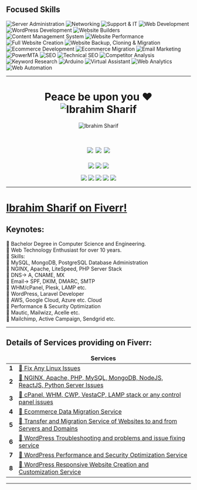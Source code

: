    
<!---##------------------------------------------  Focused Skills    ----------------------------------------------##--->
## Focused Skills
![Server Administration](https://img.shields.io/badge/-Server%20Administration-0a00b6?style=flat-square&logoColor=white&labelColor=00363a&logo=Angular+Universal)
![Networking](https://img.shields.io/badge/-Networking-dd2c00?style=flat-square&logoColor=white&labelColor=00363a&logo=fastlane)
![Support & IT](https://img.shields.io/badge/-Support%20and%20IT-0a00b6?style=flat-square&logoColor=white&labelColor=00363a&logo=Hackaday)
![Web Development](https://img.shields.io/badge/-Web%20Development-dd2c00?style=flat-square&logoColor=white&labelColor=00363a&logo=AirPlay+Video)
![WordPress Development](https://img.shields.io/badge/-WordPress%20Development-0a00b6?style=flat-square&logoColor=white&labelColor=00363a&logo=wordpress)
![Website Builders](https://img.shields.io/badge/-Website%20Builders-dd2c00?style=flat-square&logoColor=white&labelColor=00363a&logo=blueprint)
![Content Management System](https://img.shields.io/badge/-Content%20Management%20System-0a00b6?style=flat-square&logoColor=white&labelColor=00363a&logo=anchor)
![Website Performance](https://img.shields.io/badge/-Website%20Performance-dd2c00?style=flat-square&logoColor=white&labelColor=00363a&logo=Amazon+DynamoDB)
![Full Website Creation](https://img.shields.io/badge/-Full%20Website%20Creation-0a00b6?style=flat-square&logoColor=white&labelColor=00363a&logo=devdotto)
![Website Backup, Cloning & Migration](https://img.shields.io/badge/-Website%20Backup%20and%20Cloning%20and%20Migration-dd2c00?style=flat-square&logoColor=white&labelColor=00363a&logo=bookstack)
![Ecommerce Development](https://img.shields.io/badge/-Ecommerce%20Development-0a00b6?style=flat-square&logoColor=white&labelColor=00363a&logo=magento)
![Ecommerce Migration](https://img.shields.io/badge/-Ecommerce%20Migration-dd2c00?style=flat-square&logoColor=white&labelColor=00363a&logo=shopify)
![Email Marketing](https://img.shields.io/badge/-Email%20Marketing-0a00b6?style=flat-square&logoColor=white&labelColor=00363a&logo=minutemailer)
![PowerMTA](https://img.shields.io/badge/-PowerMTA%20Infrastructures-dd2c00?style=flat-square&logoColor=white&labelColor=00363a&logo=TryHackMe)
![SEO](https://img.shields.io/badge/-Search%20Engine%20Optimization-0a00b6?style=flat-square&logoColor=white&labelColor=00363a&logo=betfair)
![Technical SEO](https://img.shields.io/badge/-Technical%20SEO-dd2c00?style=flat-square&logoColor=white&labelColor=00363a&logo=exercism)
![Competitor Analysis](https://img.shields.io/badge/-Competitor%20Analysis-0a00b6?style=flat-square&logoColor=white&labelColor=00363a&logo=Counter-Strike)
![Keyword Research](https://img.shields.io/badge/-Keyword%20Research-dd2c00?style=flat-square&logoColor=white&labelColor=00363a&logo=wordpress)
![Arduino](https://img.shields.io/badge/-Arduino%20Projects-0a00b6?style=flat-square&logoColor=white&labelColor=00363a&logo=Arduino)
![Virtual Assistant](https://img.shields.io/badge/-Virtual%20Assistant-dd2c00?style=flat-square&logoColor=white&labelColor=00363a&logo=F-Droid)
![Web Analytics](https://img.shields.io/badge/-Web%20Analytics-0a00b6?style=flat-square&logoColor=white&labelColor=00363a&logo=Simple+Analytics)
![Web Automation](https://img.shields.io/badge/-Web%20Automation-dd2c00?style=flat-square&logoColor=white&labelColor=00363a&logo=amp)

<hr>
<!--  Todo: Rearrange the portfolio Images-->
<!---##------------------------------------------  Introduction    ----------------------------------------------##--->

<h1 align="center">Peace be upon you ❤<br/>
    <img src="https://komarev.com/ghpvc/?username=shuvoaftab&label=Times%20Noticed&color=263238&style=flat" alt="Ibrahim Sharif" />
</h1>
<p align="center">
<img src="https://github.com/shuvoaftab/shuvoaftab/blob/master/images/githubx300.jpg" alt="Ibrahim Sharif" />
</p>

<!---##------------------------------------------  Badge Links    ----------------------------------------------##--->
<h1 align="center"> 
<a href="https://www.upwork.com/freelancers/~01fa5280996d3915be/" target="_blank"><img src="https://img.shields.io/badge/-Upwork-14a800?style=for-the-badge&logoColor=white&labelColor=33691e&logo=upwork"/></a>
<a href="https://www.fiverr.com/shuvoaftab/" target="_blank"><img src="https://img.shields.io/badge/-Fiverr-1dbf73?style=for-the-badge&logoColor=white&labelColor=04914f&logo=fiverr"/></a> 
<a href="https://www.linkedin.com/in/ibrahimsharif/" target="_blank"><img src="https://img.shields.io/badge/-LinkedIN-0077B5?style=for-the-badge&logoColor=white&labelColor=283593&logo=Linkedin"/></a>
</h1>

<p align="center"> 
<a href="https://ibrahimsharif.com" target="_blank"><img src="https://img.shields.io/badge/-ibrahimsharif.com-3423A6?style=flat-square&logoColor=white&labelColor=6200ea&logo=Google-Chrome"/></a>
<a href="mailto:contact@ibrahimsharif.com" target="_blank"><img src="https://img.shields.io/badge/-contact@ibrahimsharif.com-D14836?style=flat-square&logoColor=white&labelColor=6200ea&logo=Gmail"/></a>
    <a href="#" target="_blank"><img src="https://img.shields.io/badge/-aftab.shuvo-00aff0?style=flat-square&logoColor=white&labelColor=6200ea&logo=skype"/></a>
</p>

<p align="center">
<a href="https://www.facebook.com/ibrahimsharifdevelops/"><img src="https://img.shields.io/badge/-Developer-3b5998?style=flat&logoColor=white&labelColor=311b92&logo=Facebook"/></a>
<a href="https://www.facebook.com/ibrahimsharifofficial/"><img src="https://img.shields.io/badge/-Travel%20Photographer-3b5998?style=flat&logoColor=white&labelColor=311b92&logo=Facebook"/></a>
<a href="https://www.instagram.com/ibrahim.ibn.alamgir"><img src="https://img.shields.io/badge/-ibrahim.ibn.alamgir-e1306c?style=flat&logoColor=white&labelColor=311b92&logo=Instagram"/></a>
<a href="https://www.twitter.com/shuvoaftab"><img src="https://img.shields.io/badge/-Tweet%20me-1da1f2?style=flat&logoColor=white&labelColor=311b92&logo=twitter"/></a>
<a href="https://www.youtube.com/user/MrIbrahimsharif/"><img src="https://img.shields.io/badge/-My%20Videos-ff0000?style=flat&logoColor=white&labelColor=311b92&logo=youtube"/></a>
<!--a href="https://forum.xda-developers.com/m/shuvoaftab.7111152/"><img src="https://img.shields.io/badge/-XDA-EA7100?style=flat&logoColor=white&labelColor=311b92&logo=XDA+Developers"/></a>
<a href="#"><img src="https://img.shields.io/badge/-Ibrahim-BD081C?style=flat&logo=Pinterest&logoColor=white"/></a>
<a href="#"><img src="https://img.shields.io/badge/-Ibrahim-1769FF?style=flat&logo=Behance&logoColor=white"/></a-->
</p>

<hr>

# <a href="https://fiverr.com/shuvoaftab/">Ibrahim Sharif on Fiverr!</a>

## Keynotes:
💠 Bachelor Degree in Computer Science and Engineering.     <br />
💠 Web Technology Enthusiast for over 10 years.    <br />
💠 Skills:    <br />
🎯 MySQL, MongoDB, PostgreSQL Database Administration    <br />
🎯 NGINX, Apache, LiteSpeed, PHP Server Stack    <br />
🎯 DNS-> A, CNAME, MX    <br />
🎯 Email-> SPF, DKIM, DMARC, SMTP    <br />
🎯 WHM/cPanel, Plesk, LAMP etc.    <br />
🎯 WordPress, Laravel Developer    <br />
🎯 AWS, Google Cloud, Azure etc. Cloud    <br />
🎯 Performance & Security Optimization    <br />
🎯 Mautic, Mailwizz, Acelle etc.    <br />
🎯 Mailchimp, Active Campaign, Sendgrid etc.    <br />
<hr>

## Details of Services providing on Fiverr:
<table>
  <thead align="center">
    <tr border: none;>
      <td><b></b></td>
      <td><b>Services</b></td>
    </tr>
  </thead>
  <tbody>
    <tr><td><b>1</b></td>
     <td><a href="https://github.com/shuvoaftab/fiverr/blob/main/services/any-linux-server-issues.md/">🌱 Fix Any Linux Issues</a></td> </tr>
    <tr><td><b>2</b></td>
      <td><a href="https://github.com/shuvoaftab/fiverr/blob/main/services/NGINX-Apache-PHP-MySQL-MongoDB-JS-Python-Server-Issues.md/">🌱 NGINX, Apache, PHP, MySQL, MongoDB, NodeJS, ReactJS, Python Server Issues</a></td> </tr>
    <tr><td><b>3</b></td>
      <td><a href="https://github.com/shuvoaftab/fiverr/blob/main/services/cpanel-plesk-cwp-vestacp-LAMP-any-control-panel-issues.md/">🐞 cPanel, WHM, CWP, VestaCP, LAMP stack or any control panel issues</a></td> </tr>
    <tr><td><b>4</b></td>
      <td><a href="https://github.com/shuvoaftab/fiverr/blob/main/services/ecommerce-data-migration.md/">🌱 Ecommerce Data Migration Service </a></td> </tr>
    <tr><td><b>5</b></td>
      <td><a href="https://github.com/shuvoaftab/fiverr/blob/main/services/transfer-and-migration-of-websites-to-and-from-servers-and-domains.md/">🌱 Transfer and Migration Service of Websites to and from Servers and Domains </a></td> </tr>
    <tr><td><b>6</b></td>
      <td><a href="https://github.com/shuvoaftab/fiverr/blob/main/services/wordpress-responsive-website-creation-and-customization.md/">🐞 WordPress Troubleshooting and problems and issue fixing service </a></td> </tr>
    <tr><td><b>7</b></td>
      <td><a href="https://github.com/shuvoaftab/fiverr/blob/main/services/wordpress-performance-and-security-optimization.md/">🐞 WordPress Performance and Security Optimization Service </a></td> </tr>
    <tr><td><b>8</b></td>
      <td><a href="https://github.com/shuvoaftab/fiverr/blob/main/services/wordpress-responsive-website-creation-and-customization.md/">🌱 WordPress Responsive Website Creation and Customization Service </a></td> </tr>
  </tbody>
</table>
<hr>
